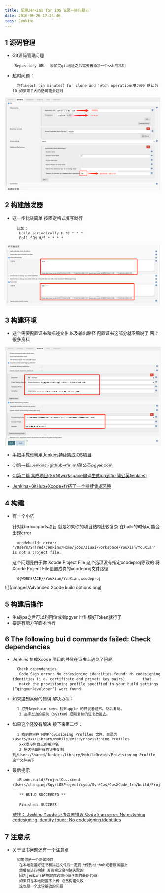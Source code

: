 ```yaml
---
title: 配置Jenkins for iOS 记录一些问题点
date: 2016-09-26 17:24:46
tags: Jenkins
---
```


## 1 源码管理

*  Git源码管理问题	

		Repository URL	添加完git地址之后需要再添加一个ssh的私钥
	
*  超时问题：

		 将Timeout (in minutes) for clone and fetch operations噶为60 默认为10 如果项目大的话可能会超时

![](/images/sourceManager.png)


## 2 构建触发器

* 这一步比较简单 按固定格式填写就行

		比如：
		 Build periodically H 20 * * *
		 Poll SCM H/5 * * * *

![](/images/BuildTrigger.png)		
		
		
## 3 构建环境

   * 这个需要配置证书和描述文件 以及输出路径  配置证书这部分就不细说了 网上很多资料
   
![](/images/BuildEnv.png)	

* [手把手教你利用Jenkins持续集成iOS项目](http://www.jianshu.com/p/41ecb06ae95f)

* [CI第一篇:Jenkins+github->fir.im/蒲公英pgyer.com](http://www.jianshu.com/p/a501153c9d59)

* [CI第二篇 集成项目(SVN)workspace编译生成ipa到fir-蒲公英(jenkins)](http://www.jianshu.com/p/12e445c0d4ee)

* [Jenkins+GitHub+Xcode+fir搭了一个持续集成环境](http://www.jianshu.com/p/a17167274463)

	
## 4 构建
	
* 有一个小坑 

	针对非cocoapods项目 就是如果你的项目结构比较复杂 在build的时候可能会出现error
	
		xcodebuild: error: '/Users/Shared/Jenkins/Home/jobs/Jiuai/workspace/YouXian/YouXian' is not a project file.
		
	这个问题是由于你	Xcode Project File 这个选项没有指定xcodeproj导致的 将Xcode Project File设置成你的xcodeproj文件路径
	
		${WORKSPACE}/YouXian/YouXian.xcodeproj
	
![](/images/Advanced Xcode build options.png)

	
## 5 构建后操作

* 生成ipa之后可以利用fir或者pgyer上传 填好Token就行了
* 要是有能力写脚本也行


## 6 The following build commands failed: Check dependencies

	
* Jenkins 集成Xcode 项目的时候在证书上遇到了问题
	
	    Check dependencies
		 Code Sign error: No codesigning identities found: No codesigning identities (i.e. certificate and private key pairs) 		 that 	
		 match the provisioning profile specified in your build settings (“qingyunDeveloper”) were found.

* 如果遇到类似的错误 解决办法：

		1 打开keychain keys 找到apple 的开发者证书。然后复制。 
		 2 选择左边的系统（system）把刚复制的证书放进去。
		
* 如果这个还没有解决 接下来第二步：

		1 找到你用户下的Provisioning Profiles 文件。目录为 /Users/xxx/Library/MobileDevice/Provisioning Profiles  
		 xxx表示你自己的用户名
		 2 把这里面所有的证书复制到/Users/Shared/Jenkins/Library/MobileDevice/Provisioning Profile 这个文件夹下


* 最后提示
		
		iPhone.build/ProjectCos.xcent /Users/chenqing/Sqy/iOSProject/cyou/Svn/Cos/CosXCode_lxh/build/ProjectCos.app

		 ** BUILD SUCCEEDED **

		 Finished: SUCCESS
	
	[链接： Jenkins Xcode 证书设置错误 Code Sign error: No matching codesigning identity found: No codesigning identities
](http://www.cnblogs.com/qingjoin/p/3929493.html)


## 7 注意点

* 关于证书问题还有一个注意点 
		
		如果你是一个测试项目 
		 在本地配置好证书和描述文件后一定要上传到github或者服务器上 
		 然后在进行构建 否则肯定会构建失败的  
		 因为jenkins是拉取你远端代码仓库的最新代码 
		 如果只在本地配置不上传 必然构建失败 
		 这也是一个比较基础的问题 

	